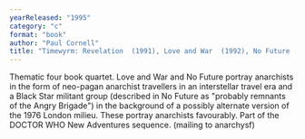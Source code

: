 ```yaml
---
yearReleased: "1995"
category: "c"
format: "book"
author: "Paul Cornell"
title: "Timewyrm: Revelation  (1991), Love and War  (1992), No Future (1994),   and Human Nature"
---
```

Thematic four book quartet.  Love and War and No Future portray anarchists in the form of neo-pagan anarchist travellers in an interstellar travel era  and a Black Star militant group (described in No Future as "probably  remnants of the Angry Brigade") in the background of a possibly alternate version of the 1976 London milieu. These portray anarchists favourably. Part of the DOCTOR WHO New Adventures sequence. (mailing to anarchysf)
 